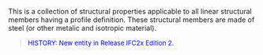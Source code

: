 ﻿This is a collection of structural properties applicable to all linear structural members having a profile definition. These structural members are made of steel (or other metalic and isotropic material).

> <font color="#0000FF" size="-1">HISTORY: New entity in Release
		IFC2x Edition 2.</font>
